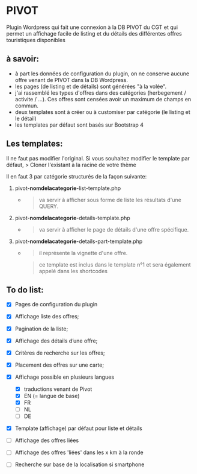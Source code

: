 # PIVOT
Plugin Wordpress qui fait une connexion à la DB PIVOT du CGT et qui permet un affichage facile de listing et du détails des différentes offres touristiques disponibles


## à savoir:

* à part les données de configuration du plugin, on ne conserve aucune offre venant de PIVOT dans la DB Wordpress.
* les pages (de listing et de détails) sont générées "à la volée".
* j'ai rassemblé les types d'offres dans des catégories (herbegement / activite / ...). Ces offres sont censées avoir un maximum de champs en commun.
* deux templates sont à créer ou à customiser par catégorie (le listing et le détail)
* les templates par défaut sont basés sur Bootstrap 4

## Les templates:

Il ne faut pas modifier l'original. Si vous souhaitez modifier le template par défaut, 
\> Cloner l'existant à la racine de votre thème

Il en faut 3 par catégorie structurés de la façon suivante:
1. pivot-**nomdelacategorie**-list-template.php
    - > va servir à afficher sous forme de liste les résultats d'une QUERY.
2. pivot-**nomdelacategorie**-details-template.php
    - > va servir à afficher le page de détails d'une offre spécifique.
3. pivot-**nomdelacategorie**-details-part-template.php
    - > il représente la vignette d'une offre.
      
      > ce template est inclus dans le template n°1 et sera également appelé dans les shortcodes

## To do list:

- [x] Pages de configuration du plugin
- [x] Affichage liste des offres;
- [x] Pagination de la liste;
- [x] Affichage des détails d’une offre;
- [x] Critères de recherche sur les offres;
- [x] Placement des offres sur une carte;
- [x] Affichage possible en plusieurs langues
    - [x] traductions venant de Pivot
    - [x] EN (= langue de base)
    - [x] FR
    - [ ] NL
    - [ ] DE 
- [x] Template (affichage) par défaut pour liste et détails
- [ ] Affichage des offres liées
- [ ] Affichage des offres 'liées' dans les x km à la ronde
- [ ] Recherche sur base de la localisation si smartphone


